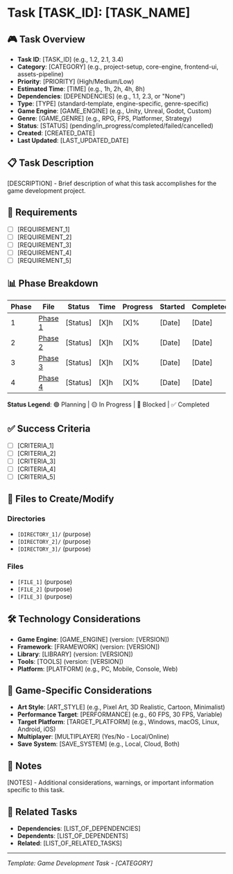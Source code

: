 # Task [TASK_ID]: [TASK_NAME]

## 🎮 Task Overview
- **Task ID**: [TASK_ID] (e.g., 1.2, 2.1, 3.4)
- **Category**: [CATEGORY] (e.g., project-setup, core-engine, frontend-ui, assets-pipeline)
- **Priority**: [PRIORITY] (High/Medium/Low)
- **Estimated Time**: [TIME] (e.g., 1h, 2h, 4h, 8h)
- **Dependencies**: [DEPENDENCIES] (e.g., 1.1, 2.3, or "None")
- **Type**: [TYPE] (standard-template, engine-specific, genre-specific)
- **Game Engine**: [GAME_ENGINE] (e.g., Unity, Unreal, Godot, Custom)
- **Genre**: [GAME_GENRE] (e.g., RPG, FPS, Platformer, Strategy)
- **Status**: [STATUS] (pending/in_progress/completed/failed/cancelled)
- **Created**: [CREATED_DATE]
- **Last Updated**: [LAST_UPDATED_DATE]

## 📋 Task Description
[DESCRIPTION] - Brief description of what this task accomplishes for the game development project.

## 🎯 Requirements
- [ ] [REQUIREMENT_1]
- [ ] [REQUIREMENT_2]
- [ ] [REQUIREMENT_3]
- [ ] [REQUIREMENT_4]
- [ ] [REQUIREMENT_5]

## 📊 Phase Breakdown
| Phase | File | Status | Time | Progress | Started | Completed |
|-------|------|--------|------|----------|---------|-----------|
| 1 | [Phase 1](./phase-1.md) | [Status] | [X]h | [X]% | [Date] | [Date] |
| 2 | [Phase 2](./phase-2.md) | [Status] | [X]h | [X]% | [Date] | [Date] |
| 3 | [Phase 3](./phase-3.md) | [Status] | [X]h | [X]% | [Date] | [Date] |
| 4 | [Phase 4](./phase-4.md) | [Status] | [X]h | [X]% | [Date] | [Date] |

**Status Legend**: 🟢 Planning | 🟡 In Progress | 🔴 Blocked | ✅ Completed

## ✅ Success Criteria
- [ ] [CRITERIA_1]
- [ ] [CRITERIA_2]
- [ ] [CRITERIA_3]
- [ ] [CRITERIA_4]
- [ ] [CRITERIA_5]

## 📁 Files to Create/Modify
### Directories
- `[DIRECTORY_1]/` (purpose)
- `[DIRECTORY_2]/` (purpose)
- `[DIRECTORY_3]/` (purpose)

### Files
- `[FILE_1]` (purpose)
- `[FILE_2]` (purpose)
- `[FILE_3]` (purpose)

## 🛠️ Technology Considerations
- **Game Engine**: [GAME_ENGINE] (version: [VERSION])
- **Framework**: [FRAMEWORK] (version: [VERSION])
- **Library**: [LIBRARY] (version: [VERSION])
- **Tools**: [TOOLS] (version: [VERSION])
- **Platform**: [PLATFORM] (e.g., PC, Mobile, Console, Web)

## 🎨 Game-Specific Considerations
- **Art Style**: [ART_STYLE] (e.g., Pixel Art, 3D Realistic, Cartoon, Minimalist)
- **Performance Target**: [PERFORMANCE] (e.g., 60 FPS, 30 FPS, Variable)
- **Target Platform**: [TARGET_PLATFORM] (e.g., Windows, macOS, Linux, Android, iOS)
- **Multiplayer**: [MULTIPLAYER] (Yes/No - Local/Online)
- **Save System**: [SAVE_SYSTEM] (e.g., Local, Cloud, Both)

## 📝 Notes
[NOTES] - Additional considerations, warnings, or important information specific to this task.

## 🔗 Related Tasks
- **Dependencies**: [LIST_OF_DEPENDENCIES]
- **Dependents**: [LIST_OF_DEPENDENTS]
- **Related**: [LIST_OF_RELATED_TASKS]

---
*Template: Game Development Task - [CATEGORY]* 
